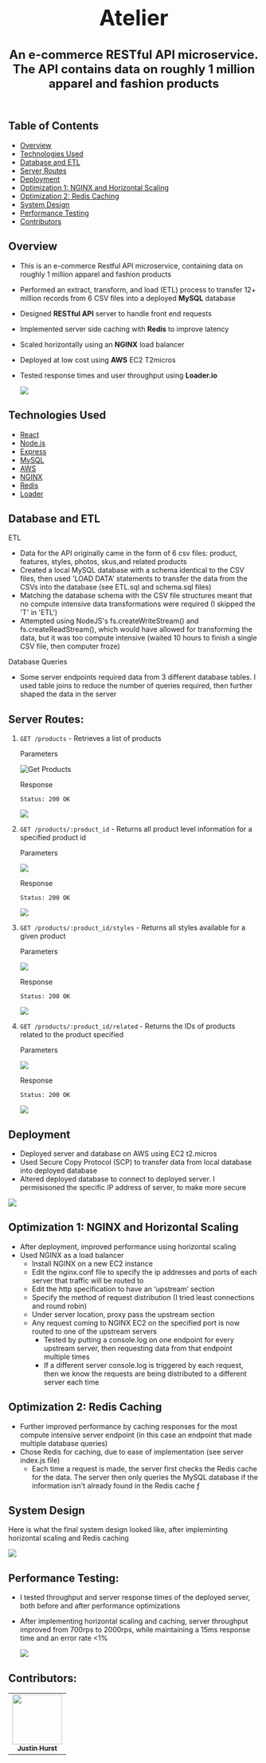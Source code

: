 <h1 align="center" style="font-size: 2.7rem;">Atelier</h1>

<h2 align="center" style="font-size: 1.5rem;">An e-commerce RESTful API microservice. The API contains data on roughly 1 million apparel and fashion products<br><br>



## Table of Contents

- [Overview](#Overview)
- [Technologies Used](#Technologies-Used)
- [Database and ETL](#Database-and-ETL)
- [Server Routes](#Server-Routes)
- [Deployment](#Deployment)
- [Optimization 1: NGINX and Horizontal Scaling](#Optimization-1:-NGINX-and-Horizontal-Scaling)
- [Optimization 2: Redis Caching](#Optimization-2:-Redis-Caching)
- [System Design](#System-Design)
- [Performance Testing](#Performance-Testing)
- [Contributors](#Contributors)

## Overview
- This is an e-commerce Restful API microservice, containing data on roughly 1 million apparel and fashion products
- Performed an extract, transform, and load (ETL) process to transfer 12+ million records from 6 CSV files into a deployed **MySQL** database
- Designed **RESTful API** server to handle front end requests
- Implemented server side caching with **Redis** to improve latency
- Scaled horizontally using an **NGINX** load balancer
- Deployed at low cost using **AWS** EC2 T2micros
- Tested response times and user throughput using **Loader.io**

  ![](images/design_2.png)

## Technologies Used
- [React](https://reactjs.org/)
- [Node.js](https://nodejs.org/en/)
- [Express](https://expressjs.com/)
- [MySQL](https://www.mysql.com/)
- [AWS](https://aws.amazon.com/)
- [NGINX](https://www.nginx.com/)
- [Redis](https://redis.io/)
- [Loader](https://loader.io/)

## Database and ETL
ETL
- Data for the API originally came in the form of 6 csv files: product, features, styles, photos, skus,and related products
- Created a local MySQL database with a schema identical to the CSV files, then used 'LOAD DATA' statements to transfer the data from the CSVs into the database (see ETL.sql and schema.sql files)
- Matching the database schema with the CSV file structures meant that no compute intensive data transformations were required (I skipped the 'T' in 'ETL')
- Attempted using NodeJS's fs.createWriteStream() and fs.createReadStream(), which would have allowed for transforming the data, but it was too compute intensive (waited 10 hours to finish a single CSV file, then computer froze)

Database Queries
- Some server endpoints required data from 3 different database tables. I used table joins to reduce the number of queries required, then further shaped the data in the server


## Server Routes:

1. `GET /products` - Retrieves a list of products

    Parameters

    ![Get Products](images/get_products_params.png 'Get Products')

    Response

    `Status: 200 OK`

    ![](images/get_products_response.png)

2.  `GET /products/:product_id` - Returns all product level information for a specified product id

    Parameters

    ![](images/get_productID_params.png)

    Response

    `Status: 200 OK`

    ![](images/get_productID_response.png)
3. `GET /products/:product_id/styles` - Returns all styles available for a given product

    Parameters

    ![](images/get_productStyles_params.png)

    Response

    `Status: 200 OK`

    ![](images/get_productStyles_response.png)


4. `GET /products/:product_id/related` - Returns the IDs of products related to the product specified

    Parameters

    ![](images/get_related_params.png)

    Response

    `Status: 200 OK`

    ![](images/get_related_response.png)


## Deployment
- Deployed server and database on AWS using EC2 t2.micros
- Used Secure Copy Protocol (SCP) to transfer data from local database into deployed database
- Altered deployed database to connect to deployed server. I permisisoned the specific IP address of server, to make more secure

![](images/AWS.png)

## Optimization 1: NGINX and Horizontal Scaling
- After deployment, improved performance using horizontal scaling
- Used NGINX as a load balancer
  - Install NGINX on a new EC2 instance
  - Edit the nginx.conf file to specify the ip addresses and ports of each server that traffic will be routed to
  - Edit the http specification to have an ‘upstream’ section
  - Specify the method of request distribution (I tried least connections and round robin)
  - Under server location, proxy pass the upstream section
  - Any request coming to NGINX EC2 on the specified port is now routed to one of the upstream servers
    - Tested by putting a console.log on one endpoint for every upstream server, then requesting data from that endpoint multiple times
    - If a different server console.log is triggered by each request, then we know the requests are being distributed to a different server each time

## Optimization 2: Redis Caching
- Further improved performance by caching responses for the most compute intensive server endpoint (in this case an endpoint that made multiple database queries)
- Chose Redis for caching, due to ease of implementation (see server index.js file)
  - Each time a request is made, the server first checks the Redis cache for the data. The server then only queries the MySQL database if the information isn't already found in the Redis cache
ƒ
## System Design
Here is what the final system design looked like, after impleminting horizontal scaling and Redis caching

![](images/design_2.png)

## Performance Testing:
- I tested throughput and server response times of the deployed server, both before and after performance optimizations
- After implementing horizontal scaling and caching, server throughput improved from 700rps to 2000rps, while maintaining a 15ms response time and an error rate <1%

  ![](images/loader_io.png)

## Contributors:


<table>
  <tr>
    <td align="center"><a href="https://github.com/TN423"><img src="https://avatars.githubusercontent.com/u/80915187?v=4" width="100px;" alt=""/><br /><sub><b>Justin Hurst</b></sub></a><br /></td>
  </tr>
</table>


<!-- https://learn-2.galvanize.com/cohorts/2779/blocks/94/content_files/Front%20End%20Capstone/project-atelier-catwalk/products.md -->